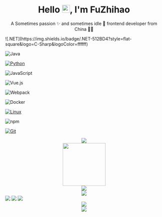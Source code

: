 <p align="center">
<h1 height="200px" align="center">Hello <img src="https://cdn.jsdelivr.net/gh/MaleWeb/picture/images/techblog/hi.gif" width="25">, I'm FuZhihao
</h1>
  <p align="center">A Sometimes passion ✨ and sometimes idle 🥋 frontend developer from China 👨‍💻</p>
</p>
![.NET](https://img.shields.io/badge/.NET-512BD4?style=flat-square&logo=C-Sharp&logoColor=ffffff)

![Java](https://img.shields.io/badge/-Java-007396?style=flat-square&logo=java&logoColor=ffffff)

[![Python](https://img.shields.io/badge/-Python-3776AB?style=flat-square&logo=python&logoColor=ffffff)](https://www.python.org/)

![JavaScript](https://img.shields.io/badge/JavaScript-F7DF1E?style=flat-square&logo=JavaScript&logoColor=ffffff)

![Vue.js](https://img.shields.io/badge/-Vue.js-4FC08D?style=flat-square&logo=Vue.js&logoColor=ffffff)

![Webpack](https://img.shields.io/badge/-Webpack-8DD6F9?style=flat-square&logo=webpack&logoColor=ffffff)

![Docker](https://img.shields.io/badge/Docker-2496ED?style=flat-square&logo=docker&logoColor=ffffff)

[![Linux](https://img.shields.io/badge/-Linux-333333?style=flat-square&logo=linux&logoColor=white)](https://www.linuxfoundation.org/)

![npm](https://img.shields.io/badge/-NPM-CB3837?style=flat-square&logo=npm&logoColor=white)

[![Git](https://img.shields.io/badge/-Git-f05032?style=flat-square&logo=git&logoColor=white)](https://git-scm.com/)


<div align="center"> <img src="https://metrics.lecoq.io/xiaohao8?template=classic&config.timezone=Asia%2FShanghai"> </div>
<div align="center"> <img height="137px" src="https://github-readme-stats.vercel.app/api?username=xiaohao8&hide_title=true&hide_border=true&show_icons=trueline_height=21&text_color=000&icon_color=000&bg_color=0,ea6161,ffc64d,fffc4d,52fa5a&theme=graywhite" /> </div>
<div align="center"> <img src="https://github-readme-stats.vercel.app/api/top-langs/?username=xiaohao8&hide_title=true&hide_border=true&layout=compact&langs_count=6&text_color=000&icon_color=fff&bg_color=0,52fa5a,4dfcff,c64dff&theme=graywhite" /> </div>
<div align="center"> <img src="https://github-profile-trophy.vercel.app/?username=xiaohao8" /> </div>
<span > <img src="https://img.shields.io/badge/-HTML5-E34F26?style=flat-square&logo=html5&logoColor=white" /> <img src="https://img.shields.io/badge/-CSS3-1572B6?style=flat-square&logo=css3" /> <img src="https://img.shields.io/badge/-JavaScript-oringe?style=flat-square&logo=javascript" /> </span>
<div align="center"> <img src="https://github-readme-streak-stats.herokuapp.com/?user=xiaohao8" /> </div>
<div align="center"> <img src="https://stats.justsong.cn/api/csdn?id=m0_73182063"> </div>
